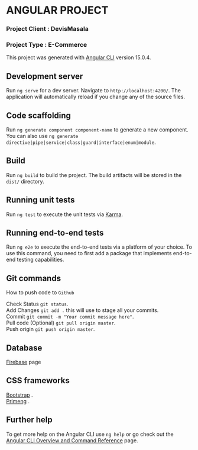 # ANGULAR PROJECT

### Project Client : DevisMasala
### Project Type : E-Commerce

This project was generated with [Angular CLI](https://github.com/angular/angular-cli) version 15.0.4.

## Development server

Run `ng serve` for a dev server. Navigate to `http://localhost:4200/`. The application will automatically reload if you change any of the source files.

## Code scaffolding

Run `ng generate component component-name` to generate a new component. You can also use `ng generate directive|pipe|service|class|guard|interface|enum|module`.

## Build

Run `ng build` to build the project. The build artifacts will be stored in the `dist/` directory.

## Running unit tests

Run `ng test` to execute the unit tests via [Karma](https://karma-runner.github.io).

## Running end-to-end tests

Run `ng e2e` to execute the end-to-end tests via a platform of your choice. To use this command, you need to first add a package that implements end-to-end testing capabilities.

## Git commands

How to push code to `Github`

Check Status `git status`.<br>
Add Changes `git add .` this will use to stage all your commits.<br>
Commit `git commit -m "Your commit message here"`.<br>
Pull code (Optional) `git pull origin master`.<br>
Push origin `git push origin master`.

## Database

[Firebase](https://firebase.google.com/) page

## CSS frameworks

[Bootstrap](https://getbootstrap.com/docs/5.3/getting-started/introduction/) . <br>
[Primeng](https://primeng.org/) .

## Further help

To get more help on the Angular CLI use `ng help` or go check out the [Angular CLI Overview and Command Reference](https://angular.io/cli) page.


